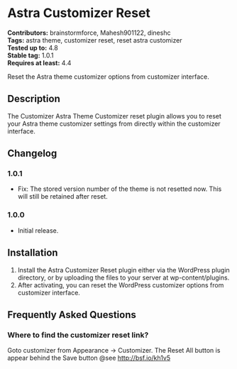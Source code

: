 # Astra Customizer Reset #
**Contributors:** brainstormforce, Mahesh901122, dineshc  
**Tags:** astra theme, customizer reset, reset astra customizer  
**Tested up to:** 4.8  
**Stable tag:** 1.0.1  
**Requires at least:** 4.4  

Reset the Astra theme customizer options from customizer interface.

## Description ##
The Customizer Astra Theme Customizer reset plugin allows you to reset your Astra theme customizer settings from directly within the customizer interface.

## Changelog ##

### 1.0.1 ###
* Fix: The stored version number of the theme is not resetted now. This will still be retained after reset.

### 1.0.0 ###
* Initial release.

## Installation ##

1. Install the Astra Customizer Reset plugin either via the WordPress plugin directory, or by uploading the files to your server at wp-content/plugins.
2. After activating, you can reset the WordPress customizer options from customizer interface.

## Frequently Asked Questions ##

### Where to find the customizer reset link? ###

Goto customizer from Appearance -> Customizer. The Reset All button is appear behind the Save button @see http://bsf.io/kh1v5